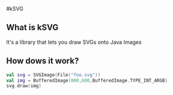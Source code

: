 #kSVG
## What is kSVG
It's a library that lets you draw SVGs onto Java Images
## How dows it work?
``` kotlin
val svg = SVGImage(File("foo.svg"))
val img = BufferedImage(800,600,BufferedImage.TYPE_INT_ARGB)
svg.draw(img)
```
